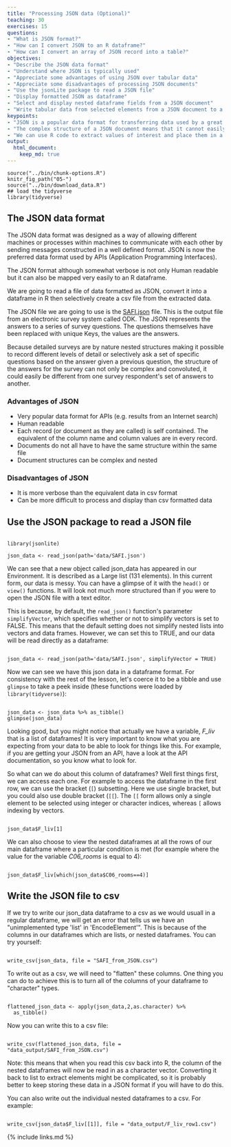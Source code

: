 ```yaml
---
title: "Processing JSON data (Optional)"
teaching: 30
exercises: 15
questions:
- "What is JSON format?"
- "How can I convert JSON to an R dataframe?"
- "How can I convert an array of JSON record into a table?"
objectives:
- "Describe the JSON data format"
- "Understand where JSON is typically used"
- "Appreciate some advantages of using JSON over tabular data"
- "Appreciate some disadvantages of processing JSON documents"
- "Use the jsonLite package to read a JSON file"
- "Display formatted JSON as dataframe"
- "Select and display nested dataframe fields from a JSON document"
- "Write tabular data from selected elements from a JSON document to a csv file"
keypoints:
- "JSON is a popular data format for transferring data used by a great many Web based APIs"
- "The complex structure of a JSON document means that it cannot easily be 'flattened' into tabular data"
- "We can use R code to extract values of interest and place them in a csv file"
output:
  html_document:
    keep_md: true
---
```


```{r, include=FALSE}
source("../bin/chunk-options.R")
knitr_fig_path("05-")
source("../bin/download_data.R")
## load the tidyverse
library(tidyverse)
```

## The JSON data format

The JSON data format was designed as a way of allowing different machines or processes within machines to communicate with each other by sending messages constructed in a well defined format. JSON is now the preferred data format used by APIs (Application Programming Interfaces).

The JSON format although somewhat verbose is not only Human readable but it can also be mapped very easily to an R dataframe.

We are going to read a file of data formatted as JSON, convert it into a dataframe in R then selectively create a csv file from the extracted data.

The JSON file we are going to use is the [SAFI.json](../data/SAFI.json) file. This is the output file from an electronic survey system called ODK. The JSON represents the answers to a series of survey questions. The questions themselves have been replaced with unique Keys, the values are the answers.

Because detailed surveys are by nature nested structures making it possible to record different levels of detail or selectively ask a set of specific questions based on the answer given a previous question, the structure of the answers for the survey can not only be complex and convoluted, it could easily be different from one survey respondent's set of answers to another.

### Advantages of JSON

* Very popular data format for APIs (e.g. results from an Internet search)
* Human readable
* Each record (or document as they are called) is self contained. The equivalent of the column name and column values are in every record.
* Documents do not all have to have the same structure within the same file
* Document structures can be complex and nested

### Disadvantages of JSON

* It is more verbose than the equivalent data in csv format
* Can be more difficult to process and display than csv formatted data

## Use the JSON package to read a JSON file


```{r}

library(jsonlite)

json_data <- read_json(path='data/SAFI.json')

```

We can see that a new object called json_data has appeared in our Environment. It is described as a Large list (131 elements). In this current form, our data is messy. You can have a glimpse of it with the `head()` or `view()` functions. It will look not much more structured than if you were to open the JSON file with a text editor.

This is because, by default, the `read_json()` function's parameter `simplifyVector`, which specifies whether or not to simplify vectors is set to FALSE. This means that the default setting does not simplify nested lists into vectors and data frames. However, we can set this to TRUE, and our data will be read directly as a dataframe:

```{r}

json_data <- read_json(path='data/SAFI.json', simplifyVector = TRUE)

```


Now we can see we have this json data in a dataframe format. For consistency with the rest of
the lesson, let's coerce it to be a tibble and use `glimpse` to take a peek
inside (these functions were loaded by `library(tidyverse)`):

```{r}

json_data <- json_data %>% as_tibble()
glimpse(json_data)

```


Looking good, but you might notice that actually we have a variable, *F_liv* that is a list of dataframes! It is very important to know what you are expecting from your data to be able to look for things like this. For example, if you are getting your JSON from an API, have a look at the API documentation, so you know what to look for.


So what can we do about this column of dataframes? Well first things first, we can access each one. For  example to access the dataframe in the first row, we can use the  bracket (`[`) subsetting. Here we use single bracket, but you could also use double bracket (`[[`). The `[[` form allows only a single element to be selected using integer or character indices, whereas `[` allows indexing by vectors.


```{r}

json_data$F_liv[1]

```


We can also choose to view the nested dataframes at all the rows of our main dataframe where a particular condition is met (for example where the value for the variable *C06_rooms* is equal to 4):


```{r}

json_data$F_liv[which(json_data$C06_rooms==4)]

```

## Write the JSON file to csv

If we try to write our json_data dataframe to a csv as we would usuall in a regular dataframe, we will get an error that tells us we have an "unimplemented type 'list' in 'EncodeElement'". This is because of the columns in our dataframes which are lists, or nested dataframes. You can try yourself:

```{r, eval = FALSE}

write_csv(json_data, file = "SAFI_from_JSON.csv")

```

To write out as a csv, we will need to "flatten" these columns. One thing you can do to achieve this is to turn all of the columns of your dataframe to "character" types.   


```{r}

flattened_json_data <- apply(json_data,2,as.character) %>%
  as_tibble()

```


Now you can write this to a csv file:

```{r, eval = TRUE}

write_csv(flattened_json_data, file = "data_output/SAFI_from_JSON.csv")

```


Note: this means that when you read this csv back into R, the column of the nested dataframes will now be read in as a character vector. Converting it back to list to extract elements might be complicated, so it is probably better to keep storing these data in a JSON format if you will have to do this.


You can also write out the individual nested dataframes to a csv. For example:


```{r}

write_csv(json_data$F_liv[[1]], file = "data_output/F_liv_row1.csv")

```


{% include links.md %}
